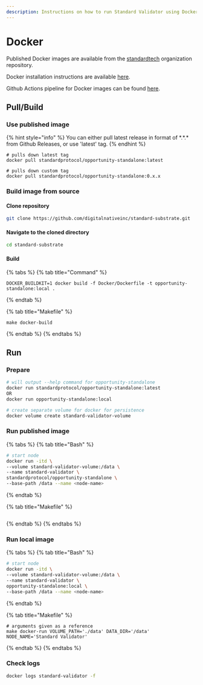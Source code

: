 ```yaml
---
description: Instructions on how to run Standard Validator using Docker image.
---
```


# Docker

Published Docker images are available from the [standardtech](https://hub.docker.com/u/standardprotocol) organization repository.

Docker installation instructions are available [here](https://docs.docker.com/engine/install/).

Github Actions pipeline for Docker images can be found [here](https://github.com/digitalnativeinc/standard-substrate/actions/workflows/docker-build.yml).

## Pull/Build

### Use published image

{% hint style="info" %}
You can either pull latest release in format of \*.\*.\* from Github Releases, or use 'latest' tag.
{% endhint %}

```text
# pulls down latest tag
docker pull standardprotocol/opportunity-standalone:latest

# pulls down custom tag
docker pull standardprotocol/opportunity-standalone:0.x.x
```

### Build image from source

#### Clone repository

```bash
git clone https://github.com/digitalnativeinc/standard-substrate.git
```

#### Navigate to the cloned directory

```bash
cd standard-substrate
```

#### Build

{% tabs %}
{% tab title="Command" %}
```text
DOCKER_BUILDKIT=1 docker build -f Docker/Dockerfile -t opportunity-standalone:local .
```
{% endtab %}

{% tab title="Makefile" %}
```
make docker-build
```
{% endtab %}
{% endtabs %}

## Run

### Prepare

```bash
# will output --help command for opportunity-standalone
docker run standardprotocol/opportunity-standalone:latest
OR
docker run opportunity-standalone:local

# create separate volume for docker for persistence
docker volume create standard-validator-volume
```

### Run published image

{% tabs %}
{% tab title="Bash" %}
```bash
# start node
docker run -itd \
--volume standard-validator-volume:/data \
--name standard-validator \
standardprotocol/opportunity-standalone \
--base-path /data --name <node-name>
```
{% endtab %}

{% tab title="Makefile" %}
```

```
{% endtab %}
{% endtabs %}

### Run local image

{% tabs %}
{% tab title="Bash" %}
```bash
# start node
docker run -itd \
--volume standard-validator-volume:/data \
--name standard-validator \
opportunity-standalone:local \
--base-path /data --name <node-name>
```
{% endtab %}

{% tab title="Makefile" %}
```
# arguments given as a reference
make docker-run VOLUME_PATH='./data' DATA_DIR='/data' NODE_NAME='Standard Validator'
```
{% endtab %}
{% endtabs %}

### Check logs

```bash
docker logs standard-validator -f
```

